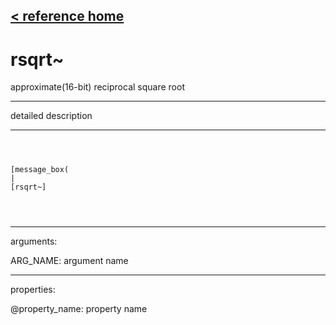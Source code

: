 [< reference home](ceammc_lib.html)
---

# rsqrt~


approximate(16-bit) reciprocal square root

---

detailed description
<br>


---


```



[message_box(                                 
|
[rsqrt~]


            
```

---
arguments:

ARG_NAME: argument name<br>

---
properties:

@property_name: property name<br>

